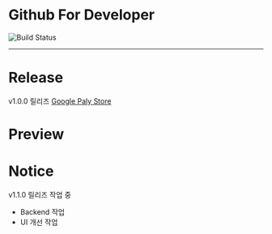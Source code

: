 # Github For Developer
![Build Status](https://travis-ci.org/msnodeve/Github-for-Developer.svg?branch=master)

***

# Release
v1.0.0 릴리즈 [Google Paly Store](https://play.google.com/store/apps/details?id=com.seok.gitfordeveloper)

# Preview


# Notice

v1.1.0 릴리즈 작업 중
- Backend 작업
- UI 개선 작업
